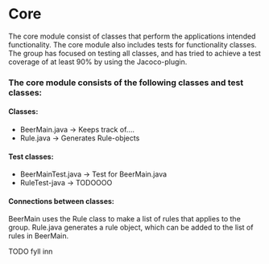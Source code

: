 # Core
The core module consist of classes that perform the applications intended functionality. 
The core module also includes tests for functionality classes. 
The group has focused on testing all classes, and has tried to achieve a test coverage of at least 90% by using the Jacoco-plugin.
 
### The core module consists of the following classes and test classes:

#### Classes:
* BeerMain.java &rarr; Keeps track of....
* Rule.java &rarr; Generates Rule-objects

#### Test classes:
* BeerMainTest.java &rarr; Test for BeerMain.java
* RuleTest-java &rarr; TODOOOO


#### Connections between classes:
BeerMain uses the Rule class to make a list of rules that applies to the group. 
Rule.java generates a rule object, which can be added to the list of rules in BeerMain.

TODO fyll inn
